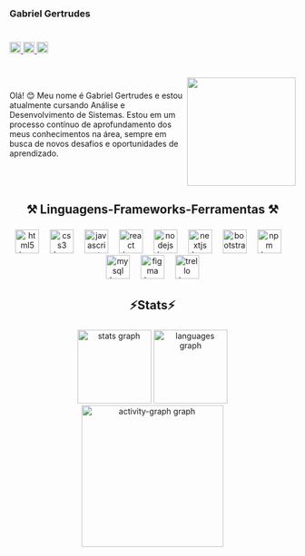 <h3 align="left">Gabriel Gertrudes</h3>

###

<br clear="both">

<div align="left">
  <a href="https://www.linkedin.com/in/gabriel-gertrudes-173923306/" target="_blank">
    <img src="https://img.shields.io/static/v1?message=LinkedIn&logo=linkedin&label=&color=0077B5&logoColor=black&labelColor=&style=flat" height="20" alt="linkedin logo"  />
  </a>
  <a href="https://mail.google.com/mail/u/0/#inbox?compose=CllgCJZczwJvqSVTMFQKtpvscTWgdcsGWhVSNcdgXRZlmVkXZhkRWFHdQMjbxgRtBpNWhdjWCbV" target="_blank">
    <img src="https://img.shields.io/static/v1?message=Gmail&logo=gmail&label=&color=D14836&logoColor=black&labelColor=&style=flat" height="20" alt="gmail logo"  />
  </a>
  <a href="https://www.instagram.com/gabriel_gertrudes_/" target="_blank">
    <img src="https://img.shields.io/static/v1?message=Instagram&logo=instagram&label=&color=E4405F&logoColor=black&labelColor=&style=flat" height="20" alt="instagram logo"  />
  </a>
</div>

###

<br clear="both">

<img align="right" height="191" src="https://i.giphy.com/media/v1.Y2lkPTc5MGI3NjExNmdtZGExdjdib3Bwbm9jb2ZsNHoxemR0eTdqZjk0YTBxeWcxOWxzdyZlcD12MV9pbnRlcm5hbF9naWZfYnlfaWQmY3Q9Zw/CuuSHzuc0O166MRfjt/giphy.gif"  />

###

<p align="left">Olá! 😊 Meu nome é Gabriel Gertrudes e estou atualmente cursando Análise e Desenvolvimento de Sistemas. Estou em um processo contínuo de aprofundamento dos meus conhecimentos na área, sempre em busca de novos desafios e oportunidades de aprendizado.</p>

###

<br clear="both">

<h2 align="center">⚒️ Linguagens-Frameworks-Ferramentas ⚒️</h2>

###

<div align="center">
  <img src="https://cdn.jsdelivr.net/gh/devicons/devicon/icons/html5/html5-plain.svg" height="42" alt="html5 logo"  />
  <img width="11" />
  <img src="https://cdn.jsdelivr.net/gh/devicons/devicon/icons/css3/css3-plain.svg" height="42" alt="css3 logo"  />
  <img width="11" />
  <img src="https://cdn.jsdelivr.net/gh/devicons/devicon/icons/javascript/javascript-plain.svg" height="42" alt="javascript logo"  />
  <img width="11" />
  <img src="https://cdn.jsdelivr.net/gh/devicons/devicon/icons/react/react-original.svg" height="42" alt="react logo"  />
  <img width="11" />
  <img src="https://cdn.jsdelivr.net/gh/devicons/devicon/icons/nodejs/nodejs-plain-wordmark.svg" height="42" alt="nodejs logo"  />
  <img width="11" />
  <img src="https://skillicons.dev/icons?i=nextjs" height="42" alt="nextjs logo"  />
  <img width="11" />
  <img src="https://cdn.simpleicons.org/bootstrap/7952B3" height="42" alt="bootstrap logo"  />
  <img width="11" />
  <img src="https://cdn.jsdelivr.net/gh/devicons/devicon/icons/npm/npm-original-wordmark.svg" height="42" alt="npm logo"  />
  <img width="11" />
  <img src="https://cdn.jsdelivr.net/gh/devicons/devicon/icons/mysql/mysql-original.svg" height="42" alt="mysql logo"  />
  <img width="11" />
  <img src="https://cdn.jsdelivr.net/gh/devicons/devicon/icons/figma/figma-original.svg" height="42" alt="figma logo"  />
  <img width="11" />
  <img src="https://cdn.jsdelivr.net/gh/devicons/devicon/icons/trello/trello-plain.svg" height="42" alt="trello logo"  />
</div>

###

<h2 align="center">⚡Stats⚡</h2>

###

<div align="center">
  <img src="https://github-readme-stats.vercel.app/api?username=GabrielGertrudes&hide_title=false&hide_rank=true&show_icons=true&include_all_commits=true&count_private=true&disable_animations=false&theme=gruvbox_light&locale=en&hide_border=true&order=1&custom_title=Gabriel's%20Stats" height="130" alt="stats graph"  />
  <img src="https://github-readme-stats.vercel.app/api/top-langs?username=GabrielGertrudes&locale=en&hide_title=false&layout=compact&card_width=320&langs_count=5&theme=gruvbox_light&hide_border=true&order=2&custom_title=Languages" height="130" alt="languages graph"  />
  <img src="https://github-readme-activity-graph.vercel.app/graph?username=GabrielGertrudes&radius=16&theme=gruvbox&area=true&order=5&hide_border=true&hide_title=false&custom_title=Gabriel'%20Graph" height="250" alt="activity-graph graph"  />
</div>

###
